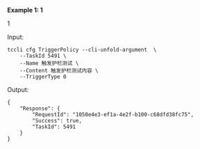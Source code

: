 **Example 1: 1**

1

Input: 

```
tccli cfg TriggerPolicy --cli-unfold-argument  \
    --TaskId 5491 \
    --Name 触发护栏测试 \
    --Content 触发护栏测试内容 \
    --TriggerType 0
```

Output: 
```
{
    "Response": {
        "RequestId": "1050e4e3-ef1a-4e2f-b100-c68dfd38fc75",
        "Success": true,
        "TaskId": 5491
    }
}
```

